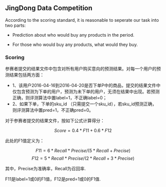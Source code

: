 ## JingDong Data Competition

According to the scoring standard, it is reasonable to seperate our task into two parts: 

- Prediction about who would buy any products in the period. 

- For those who would buy any products, what would they buy. 


### Scoring

参赛者提交的结果文件中包含对所有用户购买意向的预测结果。对每一个用户的预测结果包括两方面：

- 1、该用户2016-04-16到2016-04-20是否下单P中的商品，提交的结果文件中仅包含预测为下单的用户，预测为未下单的用户，无须在结果中出现。若预测正确，则评测算法中置label=1，不正确label=0；
- 2、如果下单，下单的sku_id （只需提交一个sku_id），若sku_id预测正确，则评测算法中置pred=1，不正确pred=0。

对于参赛者提交的结果文件，按如下公式计算得分：

$$Score=0.4*F11 + 0.6* F12$$

此处的F1值定义为：

$$F11=6*Recall*Precise/(5*Recall+Precise)$$
$$F12=5*Recall*Precise/(2*Recall+3*Precise)$$

其中，Precise为准确率，Recall为召回率.

F11是label=1或0的F1值，F12是pred=1或0的F1值.
